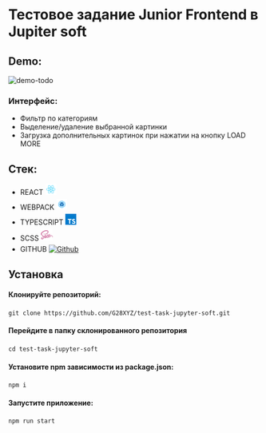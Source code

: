# Тестовое задание Junior Frontend в Jupiter soft

## Demo:

<img src="https://github.com/G28XYZ/G28XYZ/blob/main/images/demo-jupyter-soft.gif" alt="demo-todo"/>

### Интерфейс:

<ul>
  <li>Фильтр по категориям</li>
  <li>Выделение/удаление выбранной картинки</li>
  <li>Загрузка дополнительных картинок при нажатии на кнопку LOAD MORE</li>
</ul>

<!-- ### Ссылка github pages - [Todo](https://g28xyz.github.io/minbox-todo-app) -->

## Стек:

<ul style="display:flex; flex-direction: column; gap: 5px;">
  
  <li>
REACT
  <a target="_blank" rel="noopener noreferrer" href="https://raw.githubusercontent.com/github/explore/80688e429a7d4ef2fca1e82350fe8e3517d3494d/topics/react/react.png"><img src="https://raw.githubusercontent.com/github/explore/80688e429a7d4ef2fca1e82350fe8e3517d3494d/topics/react/react.png" alt="React" height="22" style="max-width: 100%;"></a>
</li>

<li>
WEBPACK
  <a target="_blank" rel="noopener noreferrer" href="https://raw.githubusercontent.com/github/explore/80688e429a7d4ef2fca1e82350fe8e3517d3494d/topics/webpack/webpack.png"><img src="https://raw.githubusercontent.com/github/explore/80688e429a7d4ef2fca1e82350fe8e3517d3494d/topics/webpack/webpack.png" alt="Webpack" height="22" style="max-width: 100%;"></a>
</li>

<li>
TYPESCRIPT
  <a target="_blank" rel="noopener noreferrer" href="https://github.com/github/explore/blob/main/topics/typescript/typescript.png?raw=true"><img src="https://github.com/github/explore/blob/main/topics/typescript/typescript.png?raw=true" alt="TypeScript" height="22" style="max-width: 100%;"></a>
</li>

<li>
SCSS 
  <a target="_blank" rel="noopener noreferrer" href="https://raw.githubusercontent.com/github/explore/80688e429a7d4ef2fca1e82350fe8e3517d3494d/topics/sass/sass.png"><img src="https://raw.githubusercontent.com/github/explore/80688e429a7d4ef2fca1e82350fe8e3517d3494d/topics/sass/sass.png" alt="Saas" height="24" style="max-width: 100%;"></a>
</li>

<li>
GITHUB
  <a target="_blank" rel="noopener noreferrer" href="https://raw.githubusercontent.com/styled-components/brand/master/styled-components.png"><img src="https://raw.githubusercontent.com/jmnote/z-icons/master/svg/github.svg" alt="Github" height="24" style="max-width: 100%;"></a>
</li>
</ul>

## Установка

#### Клонируйте репозиторий:

`git clone https://github.com/G28XYZ/test-task-jupyter-soft.git`

#### Перейдите в папку склонированного репозитория

`cd test-task-jupyter-soft`

#### Установите npm зависимости из package.json:

`npm i`

#### Запустите приложение:

`npm run start`
